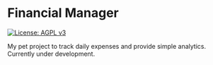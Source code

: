 # Financial Manager
[![License: AGPL v3](https://img.shields.io/badge/License-AGPL%20v3-blue.svg)](https://www.gnu.org/licenses/agpl-3.0.txt)

My pet project to track daily expenses and provide simple analytics. Currently under development.
